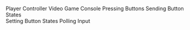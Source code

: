 Player	Controller	Video Game	Console
Pressing Buttons	Sending Button States		
	Setting Button States	Polling Input	